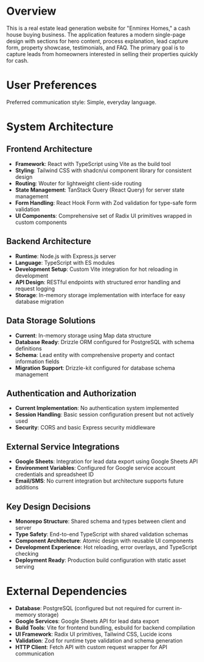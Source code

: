 # Overview

This is a real estate lead generation website for "Enmirex Homes," a cash house buying business. The application features a modern single-page design with sections for hero content, process explanation, lead capture form, property showcase, testimonials, and FAQ. The primary goal is to capture leads from homeowners interested in selling their properties quickly for cash.

# User Preferences

Preferred communication style: Simple, everyday language.

# System Architecture

## Frontend Architecture
- **Framework**: React with TypeScript using Vite as the build tool
- **Styling**: Tailwind CSS with shadcn/ui component library for consistent design
- **Routing**: Wouter for lightweight client-side routing
- **State Management**: TanStack Query (React Query) for server state management
- **Form Handling**: React Hook Form with Zod validation for type-safe form validation
- **UI Components**: Comprehensive set of Radix UI primitives wrapped in custom components

## Backend Architecture
- **Runtime**: Node.js with Express.js server
- **Language**: TypeScript with ES modules
- **Development Setup**: Custom Vite integration for hot reloading in development
- **API Design**: RESTful endpoints with structured error handling and request logging
- **Storage**: In-memory storage implementation with interface for easy database migration

## Data Storage Solutions
- **Current**: In-memory storage using Map data structure
- **Database Ready**: Drizzle ORM configured for PostgreSQL with schema definitions
- **Schema**: Lead entity with comprehensive property and contact information fields
- **Migration Support**: Drizzle-kit configured for database schema management

## Authentication and Authorization
- **Current Implementation**: No authentication system implemented
- **Session Handling**: Basic session configuration present but not actively used
- **Security**: CORS and basic Express security middleware

## External Service Integrations
- **Google Sheets**: Integration for lead data export using Google Sheets API
- **Environment Variables**: Configured for Google service account credentials and spreadsheet ID
- **Email/SMS**: No current integration but architecture supports future additions

## Key Design Decisions
- **Monorepo Structure**: Shared schema and types between client and server
- **Type Safety**: End-to-end TypeScript with shared validation schemas
- **Component Architecture**: Atomic design with reusable UI components
- **Development Experience**: Hot reloading, error overlays, and TypeScript checking
- **Deployment Ready**: Production build configuration with static asset serving

# External Dependencies

- **Database**: PostgreSQL (configured but not required for current in-memory storage)
- **Google Services**: Google Sheets API for lead data export
- **Build Tools**: Vite for frontend bundling, esbuild for backend compilation
- **UI Framework**: Radix UI primitives, Tailwind CSS, Lucide icons
- **Validation**: Zod for runtime type validation and schema generation
- **HTTP Client**: Fetch API with custom request wrapper for API communication